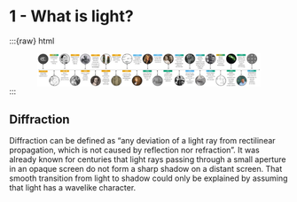 # 1 - What is light?

:::{raw} html
<div style="overflow:auto; width:100%; max-height:400px; text-align:center;">
  <img src="../figures/history.png"
       style="width:auto; height:auto; max-width:80%; display:block; margin:0 auto;">
</div>
:::


Diffraction
---
Diffraction can be defined as “any deviation of a light ray from rectilinear propagation, which is not caused by reflection nor refraction”.
It was already known for centuries that light rays passing through a small aperture in an opaque screen do not form a sharp shadow on a distant screen. That smooth transition from light to shadow could only be explained by assuming that light has a wavelike character.
